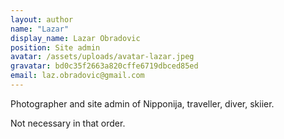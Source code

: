 ```yaml
---
layout: author
name: "Lazar"
display_name: Lazar Obradovic
position: Site admin
avatar: /assets/uploads/avatar-lazar.jpeg
gravatar: bd0c35f2663a820cffe6719dbced85ed
email: laz.obradovic@gmail.com
---
```

Photographer and site admin of Nipponija, traveller, diver, skiier. 

Not necessary in that order.